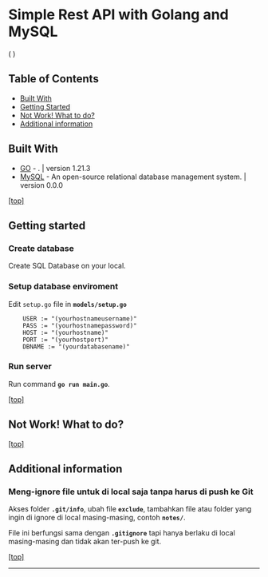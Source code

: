# Simple Rest API with Golang and MySQL


( )



## Table of Contents
* [Built With](#built-with)
* [Getting Started](#getting-started)
* [Not Work! What to do?](#not-work-what-to-do)
* [Additional information](#additional-information)



## Built With ##
* [GO](https://go.dev/) - . | version 1.21.3
* [MySQL](https://www.mysql.com/) - An open-source relational database management system. | version 0.0.0

[[top]](#table-of-contents) 



## Getting started

### Create database
Create SQL Database on your local.

### Setup database enviroment
Edit `setup.go` file in **`models/setup.go`**
```
	USER := "(yourhostnameusername)"
	PASS := "(yourhostnamepassword)"
	HOST := "(yourhostname)"
	PORT := "(yourhostport)"
	DBNAME := "(yourdatabasename)"
```

### Run server
Run command **`go run main.go`**.

[[top]](#table-of-contents)



## Not Work! What to do?

[[top]](#table-of-contents)



## Additional information

### Meng-ignore file untuk di local saja tanpa harus di push ke Git
Akses folder **`.git/info`**, ubah file **`exclude`**, tambahkan file atau folder yang ingin di ignore di local masing-masing, contoh **`notes/`**.

File ini berfungsi sama dengan **`.gitignore`** tapi hanya berlaku di local masing-masing dan tidak akan ter-push ke git.

[[top]](#table-of-contents)

---
